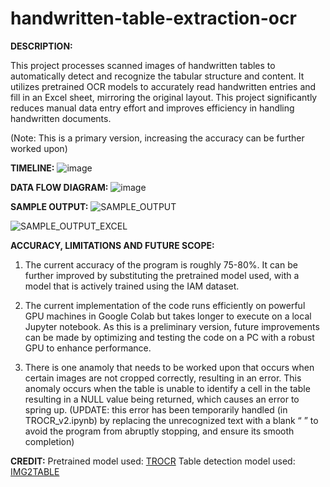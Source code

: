 # handwritten-table-extraction-ocr

**DESCRIPTION:**

This project processes scanned images of handwritten tables to automatically detect and recognize the tabular structure and content. It utilizes pretrained OCR models to accurately read handwritten entries and fill in an Excel sheet, mirroring the original layout. This project significantly reduces manual data entry effort and improves efficiency in handling handwritten documents.

(Note: This is a primary version, increasing the accuracy can be further worked upon)

**TIMELINE:**
![image](https://github.com/natashasalvi2003/handwritten-table-extraction-ocr/assets/123302023/5ba28c49-c881-4886-9343-e4e8813613ad)

**DATA FLOW DIAGRAM:**
![image](https://github.com/natashasalvi2003/handwritten-table-extraction-ocr/assets/123302023/3e238c89-c630-4026-9889-6f8fafcf8b4b)

**SAMPLE OUTPUT:**
![SAMPLE_OUTPUT](https://github.com/natashasalvi2003/handwritten-table-extraction-ocr/assets/123302023/4f664a04-7bbd-4314-b647-453f0409c552)

![SAMPLE_OUTPUT_EXCEL](https://github.com/natashasalvi2003/handwritten-table-extraction-ocr/assets/123302023/f9e48084-f2ac-4627-91ee-9e35613101cc)

**ACCURACY, LIMITATIONS AND FUTURE SCOPE:**

1. The current accuracy of the program is roughly 75-80%. It can be further improved by substituting the pretrained model used, with a model that is actively trained using the IAM dataset.

2. The current implementation of the code runs efficiently on powerful GPU machines in Google Colab but takes longer to execute on a local Jupyter notebook. As this is a preliminary version, future improvements can be made by optimizing and testing the code on a PC with a robust GPU to enhance performance.

3. There is one anamoly that needs to be worked upon that occurs when certain images are not cropped correctly, resulting in an error. This anomaly occurs when the table is unable to identify a cell in the table resulting in a NULL value being returned, which causes an error to spring up.
(UPDATE: this error has been temporarily handled (in TROCR_v2.ipynb) by replacing the unrecognized text with a blank “ ”  to avoid the program from abruptly stopping, and ensure its smooth completion)

**CREDIT:**
Pretrained model used: [TROCR](https://huggingface.co/microsoft/trocr-base-handwritten)
Table detection model used: [IMG2TABLE](https://github.com/xavctn/img2table)
